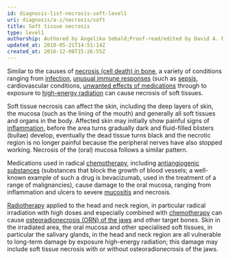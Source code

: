 ```yaml
---
id: diagnosis-list-necrosis-soft-level1
uri: diagnosis/a-z/necrosis/soft
title: Soft tissue necrosis
type: level1
authorship: Authored by Angelika Sebald;Proof-read/edited by David A. Mitchell
updated_at: 2018-05-21T14:51:14Z
created_at: 2016-12-08T15:26:55Z
---
```


<p>Similar to the causes of <a href="/diagnosis/a-z/necrosis/hard">necrosis (cell death) in bone</a>,
    a variety of conditions ranging from <a href="/diagnosis/a-z/infection">infection</a>,
    <a href="/treatment/other/medication/inflammation/more-info">unusual immune responses</a>    (such as <a href="/diagnosis/a-z/infection/detailed">sepsis</a>,
    cardiovascular conditions, <a href="/treatment/other/medication/delivery/more-info">unwanted effects of medications</a>    through to exposure to <a href="/treatment/radiotherapy">high-energy radiation</a>    can cause necrosis of soft tissues.</p>
<p>Soft tissue necrosis can affect the skin, including the deep
    layers of skin, the mucosa (such as the lining of the mouth)
    and generally all soft tissues and organs in the body. Affected
    skin may initially show painful signs of <a href="/treatment/other/medication/inflammation/more-info">inflammation</a>,
    before the area turns gradually dark and fluid-filled blisters
    (bullae) develop, eventually the dead tissue turns black
    and the necrotic region is no longer painful because the
    peripheral nerves have also stopped working. Necrosis of
    the (oral) mucosa follows a similar pattern.  </p>
<p>Medications used in radical <a href="/treatment/chemotherapy">chemotherapy</a>,
    including <a href="/treatment/other/medication/miscellaneous/antiangiogenic">antiangiogenic substances</a>    (substances that block the growth of blood vessels; a well-known
    example of such a drug is bevacizumab, used in the treatment
    of a range of malignancies), cause damage to the oral mucosa,
    ranging from inflammation and ulcers to severe <a href="/diagnosis/a-z/oral-mucosal-lesion/detailed">mucositis</a>    and necrosis.</p>
<p><a href="/treatment/radiotherapy">Radiotherapy</a> applied
    to the head and neck region, in particular radical irradiation
    with high doses and especially combined with <a href="/treatment/chemotherapy">chemotherapy</a>    can cause <a href="/diagnosis/a-z/necrosis/hard">osteoradionecrosis (ORN) of the jaws</a>    and other target bones. Skin in the irradiated area, the
    oral mucosa and other specialised soft tissues, in particular
    the salivary glands, in the head and neck region are all
    vulnerable to long-term damage by exposure high-energy radiation;
    this damage may include soft tissue necrosis with or without
    osteoradionecrosis of the jaws.</p>
